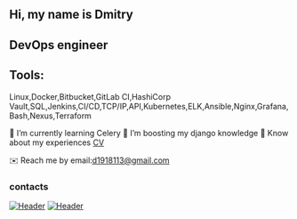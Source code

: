 ## Hi, my name is Dmitry 

## DevOps engineer

## Tools:
Linux,Docker,Bitbucket,GitLab CI,HashiCorp Vault,SQL,Jenkins,CI/CD,TCP/IP,API,Kubernetes,ELK,Ansible,Nginx,Grafana,Bash,Nexus,Terraform

🌱 I’m currently learning Celery
🚀 I’m boosting my django knowledge
📄 Know about my experiences [CV](https://drive.google.com/file/d/1-CJrHaw1uk7L_bTjZd_P0iuNlER_BFYL/view?usp=sharing/)

✉️ Reach me by email:[d1918113@gmail.com](d1918113@gmail.com)


### contacts
[![Header](https://img.shields.io/badge/Telegram-090909?style=for-the-badge&logo=telegram&logoColor=31a5db)](https://t.me/Dimitry191)
[![Header](https://img.shields.io/badge/Linkedin-090909?style=for-the-badge&logo=linkedin&logoColor=0073b1)](http://linkedin.com/in/dmitry-gorelikov-41639820b)
